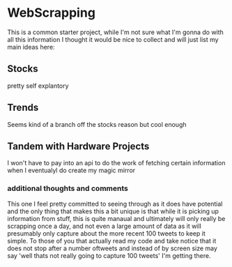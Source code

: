 # WebScrapping
This is a common starter project, while I'm not sure what I'm gonna do with all this information
I thought it would be nice to collect and will just list my main ideas here:
## Stocks
pretty self explantory
## Trends
Seems kind of a branch off the stocks reason but cool enough
## Tandem with Hardware Projects
I won't have to pay into an api to do the work of fetching certain information when I eventualyl do create
my magic mirror

### additional thoughts and comments

This one I feel pretty committed to seeing through as it does have potential and the only thing that 
makes this a bit unique is that while it is picking up information from stuff, this is quite manaual and ultimately will only really be scrapping once a day, and not even a large amount of data as it will presumably
only capture about the more recent 100 tweets to keep it simple. To those of you that actually read my code
and take notice that it does not stop after a number oftweets and instead of by screen size may say
'well thats not really going to capture 100 tweets' I'm getting there.

